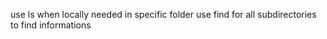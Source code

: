 


use ls when locally needed in specific folder
use find for all subdirectories to find informations
